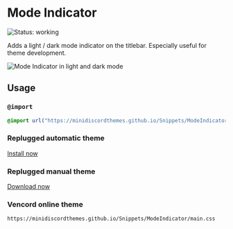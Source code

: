 [preview]: https://minidiscordthemes.github.io/Snippets/ModeIndicator/preview.avif

# Mode Indicator
![Status: working](https://img.shields.io/badge/status-working-green?style=flat-square)

Adds a light / dark mode indicator on the titlebar. Especially useful for theme development.

![Mode Indicator in light and dark mode][preview]

## Usage
### `@import`
```css
@import url("https://minidiscordthemes.github.io/Snippets/ModeIndicator/main.css");
```
### Replugged automatic theme
[Install now](https://replugged.dev/install?identifier=net.saltssaumure.ModeIndicator)
### Replugged manual theme
[Download now](https://github.com/MiniDiscordThemes/Snippets/releases/latest/download/net.saltssaumure.ModeIndicator.asar)
### Vencord online theme
```
https://minidiscordthemes.github.io/Snippets/ModeIndicator/main.css
```